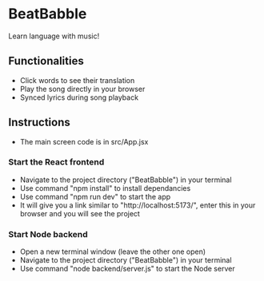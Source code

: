 # BeatBabble

Learn language with music!

## Functionalities
- Click words to see their translation
- Play the song directly in your browser
- Synced lyrics during song playback

## Instructions
- The main screen code is in src/App.jsx

### Start the React frontend
- Navigate to the project directory ("BeatBabble") in your terminal
- Use command "npm install" to install dependancies
- Use command "npm run dev" to start the app
- It will give you a link similar to "http://localhost:5173/", enter this in your browser and you will see the project

### Start Node backend
- Open a new terminal window (leave the other one open)
- Navigate to the project directory ("BeatBabble") in your terminal
- Use command "node backend/server.js" to start the Node server

